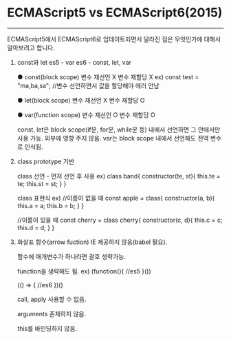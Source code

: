# ECMAScript5 vs ECMAScript6(2015)
***
ECMAScript5에서 ECMAScript6로 업데이트되면서 달라진 점은 무엇인가에 대해서 알아보려고 합니다.


1. const와 let
   es5 - var
   es6 - const, let, var

   ● const(block scope)
   변수 재선언 X
   변수 재할당 X
   ex) const test = "ma,ba,sa"; //변수 선언하면서 값을 할당해야 에러 안남

   ● let(block scope)
   변수 재선언 X
   변수 재할당 O

   ● var(function scope)
   변수 재선언 O
   변수 재할당 O

   const, let은 block scope(if문, for문, while문 등) 내에서 선언하면 그 안에서만 사용 가능. 외부에 영향 주지 않음.
   var는 block scope 내에서 선언해도 전역 변수로 인식됨.

2. class
   prototype 기반

   class 선언 - 먼저 선언 후 사용
   ex)
   class band{
        constructor(te, st){
            this.te = te;
            this.st = st;
        }
   }

   class 표현식
   ex)
   //이름이 없을 때
   const apple = class{
        constructor(a, b){
            this.a = a;
            this.b = b;
        }
    }

    //이름이 있을 때
    const cherry = class cherry{
        constructor(c, d){
            this.c = c;
            this.d = d;
        }
    }

3. 화살표 함수(arrow fuction)
   IE 제공하지 않음(babel 필요).

   함수에 매개변수가 하나라면 괄호 생략가능.

   function을 생략해도 됨.
   ex)
    (function(){
        //es5
    }())

    (() => {
        //es6
    })()

    call, apply 사용할 수 없음.

    arguments 존재하지 않음.

    this를 바인딩하지 않음.